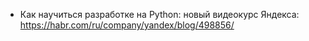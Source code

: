 * Как научиться разработке на Python: новый видеокурс Яндекса:
https://habr.com/ru/company/yandex/blog/498856/
